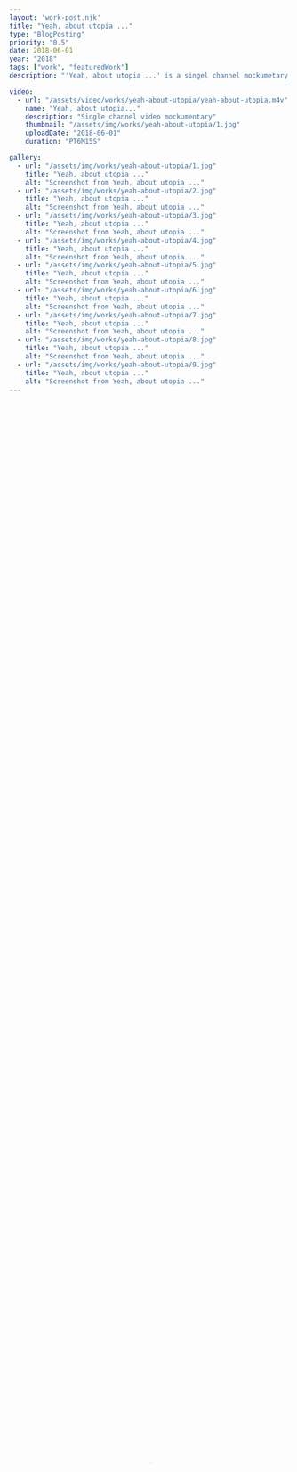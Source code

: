 ```yaml
---
layout: 'work-post.njk'
title: "Yeah, about utopia ..."
type: "BlogPosting"
priority: "0.5"
date: 2018-06-01
year: "2018"
tags: ["work", "featuredWork"]
description: "'Yeah, about utopia ...' is a singel channel mockumetary which was created as part of a larger installation of work which was the focus for my graduate degree show. The larger body of work and this film explored themes of nostalgia and how places and things in the past were designed with a utopian ideal but over time have become concrete shells of their intended design."

video:
  - url: "/assets/video/works/yeah-about-utopia/yeah-about-utopia.m4v"
    name: "Yeah, about utopia..."
    description: "Single channel video mockumentary"
    thumbnail: "/assets/img/works/yeah-about-utopia/1.jpg"
    uploadDate: "2018-06-01"
    duration: "PT6M15S"

gallery:
  - url: "/assets/img/works/yeah-about-utopia/1.jpg"
    title: "Yeah, about utopia ..."
    alt: "Screenshot from Yeah, about utopia ..."
  - url: "/assets/img/works/yeah-about-utopia/2.jpg"
    title: "Yeah, about utopia ..."
    alt: "Screenshot from Yeah, about utopia ..."
  - url: "/assets/img/works/yeah-about-utopia/3.jpg"
    title: "Yeah, about utopia ..."
    alt: "Screenshot from Yeah, about utopia ..."
  - url: "/assets/img/works/yeah-about-utopia/4.jpg"
    title: "Yeah, about utopia ..."
    alt: "Screenshot from Yeah, about utopia ..."
  - url: "/assets/img/works/yeah-about-utopia/5.jpg"
    title: "Yeah, about utopia ..."
    alt: "Screenshot from Yeah, about utopia ..."
  - url: "/assets/img/works/yeah-about-utopia/6.jpg"
    title: "Yeah, about utopia ..."
    alt: "Screenshot from Yeah, about utopia ..."
  - url: "/assets/img/works/yeah-about-utopia/7.jpg"
    title: "Yeah, about utopia ..."
    alt: "Screenshot from Yeah, about utopia ..."
  - url: "/assets/img/works/yeah-about-utopia/8.jpg"
    title: "Yeah, about utopia ..."
    alt: "Screenshot from Yeah, about utopia ..."
  - url: "/assets/img/works/yeah-about-utopia/9.jpg"
    title: "Yeah, about utopia ..."
    alt: "Screenshot from Yeah, about utopia ..."
---
```


<video width="100%" height="100%" controls controlsList="nodownload" poster="{{ video[0].thumbnail }}">
    <source src="{{ video[0].url }}" type="video/mp4">
    Your browser does not support the video tag.
</video>
<figcaption>
    "{{ video[0].name }}". {{ video[0].description }}.
</figcaption>

<br>

<p class="indent">"<i>Yeah, about utopia ...</i>" is a singel channel mockumetary which was created as part of a larger installation of work which was the focus for my graduate degree show. The larger body of work and this film explored themes of nostalgia and how places and things in the past were designed with a utopian ideal but over time have become concrete shells of their intended design.</p>

<p>This film focuses on one of the first <i>New Towns</i> built in the UK after the second world war, these towns were built in response to workers on London wanting somewhere greener to live, so towns like Stevenage were built to house these new workers. Except that however well intentioned the original designs for these towns was, they have become incredibly dated and neglected. Multiple decades worth of little to no investment in the local infrastructure, this combined with the ironic fact that Stevenage's town center is now being redesigned to be a place to live and commute into London dues to its close proximity to the captial and direct public transportation. That DREAM of a utopian small town for worked to escape a large city, get a comfortable job and enjoy family life has eroded.</p>

<p>Leonard Vincent was the Chief Architect and Key Planner of Stevenage from 1954 ~ 1962, ...</p>

<blockquote>
<p class="indent">"transcript"</p>

<cite>~ Leonard Vincent, Talking New Towns: <a href="https://www.talkingnewtowns.org.uk/content/category/towns/stevenage/leonard-vincent" title="Talking New Towns: title" target="_blank" rel="noopener">link</a></cite>
</blockquote>

<br>

<p class="indent">continue</p>

<br>
<br>

<script async src="/js/modal.js"></script>